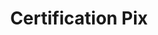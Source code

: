 ---
title: "Certification Pix"
slug: "pix"
logo: "/images/competences/Certifications/Pix_Icon.png"
logoAlt: "logo de pix"
siteOfficiel: "https://pix.fr"
dateEmission: "juin 2022"
dateExpiration: "Sans date d'expiration"
identifiant: "P-XXWGY228"
afficher: "/certifications/certification_Pix.pdf"
verifier: "https://app.pix.fr/verification-certificat"
enCours: "False"
draft: false
---